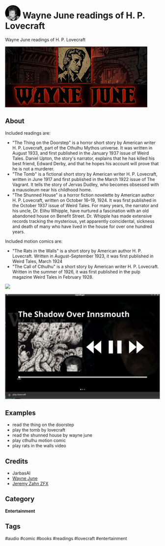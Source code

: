 # <img src='./res/icon/icon.png' card_color='#40DBB0' width='50' height='50' style='vertical-align:bottom'/> Wayne June readings of H. P. Lovecraft

Wayne June readings of H. P. Lovecraft

![](./ui/logo.png)


## About 

Included readings are:

- "The Thing on the Doorstep" is a horror short story by American writer H. P. Lovecraft, part of the Cthulhu Mythos universe. It was written in August 1933, and first published in the January 1937 issue of Weird Tales. Daniel Upton, the story's narrator, explains that he has killed his best friend, Edward Derby, and that he hopes his account will prove that he is not a murderer. 
- "The Tomb" is a fictional short story by American writer H. P. Lovecraft, written in June 1917 and first published in the March 1922 issue of The Vagrant. It tells the story of Jervas Dudley, who becomes obsessed with a mausoleum near his childhood home.
- "The Shunned House" is a horror fiction novelette by American author H. P. Lovecraft, written on October 16–19, 1924. It was first published in the October 1937 issue of Weird Tales. For many years, the narrator and his uncle, Dr. Elihu Whipple, have nurtured a fascination with an old abandoned house on Benefit Street. Dr. Whipple has made extensive records tracking the mysterious, yet apparently coincidental, sickness and death of many who have lived in the house for over one hundred years.
 
Included motion comics are:

 - "The Rats in the Walls" is a short story by American author H. P. Lovecraft. Written in August–September 1923, it was first published in Weird Tales, March 1924
 - "The Call of Cthulhu" is a short story by American writer H. P. Lovecraft. Written in the summer of 1926, it was first published in the pulp magazine Weird Tales in February 1928.
 
 ![](./gui2.gif)
 
 ![](./gui.gif)
 
## Examples 

- read the thing on the doorstep
- play the tomb by lovecraft
- read the shunned house by wayne june
- play cthulhu motion comic
- play rats in the walls video

## Credits 
- JarbasAl
- [Wayne June](https://www.youtube.com/playlist?list=PL9C5Y9_z1PmYqy9EqoKBnjcPxMspWCkiX)
- [Jeremy Zahn ZFX](https://www.youtube.com/channel/UCHIeT3NiETiLFl4T1EWGpLg)

## Category
**Entertainment**

## Tags
#audio 
#comic
#books
#readings
#lovecraft
#entertainment